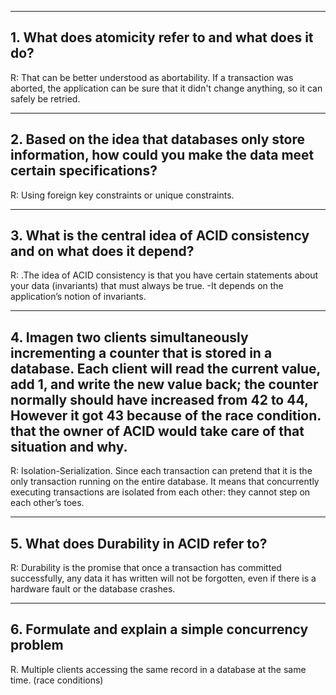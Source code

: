 ***
## 1. What does atomicity refer to and what does it do?

R: That can be better understood as abortability. If a transaction was aborted, the application can be sure that it didn't change anything, so it can safely be retried.


***

## 2. Based on the idea that databases only store information, how could you make the data meet certain specifications?
R: Using foreign key constraints or unique constraints.

 
***

## 3. What is the central idea of ACID consistency and on what does it depend?

R:
.The idea of ACID consistency is that you have certain statements about your data (invariants) that must always be true.
-It depends on the application’s notion of invariants.

***


## 4. Imagen two clients simultaneously incrementing a counter that is stored in a database. Each client will read the current value, add 1, and write the new value back; the counter normally should have increased from 42 to 44, However it got 43 because of the race condition. that the owner of ACID would take care of that situation and why. 

R: Isolation-Serialization.
Since each transaction can pretend that it is the only transaction running on the entire database. It means that concurrently executing transactions are isolated from each other: they cannot step on each other’s toes.

***

## 5. What does Durability in ACID refer to?

R: Durability is the promise that once a transaction has committed successfully, any data it has written will not be forgotten, even if there is a hardware fault or the database crashes.

***

## 6. Formulate and explain a simple concurrency problem

R. Multiple clients accessing the same record in a database at the same time. (race conditions)
